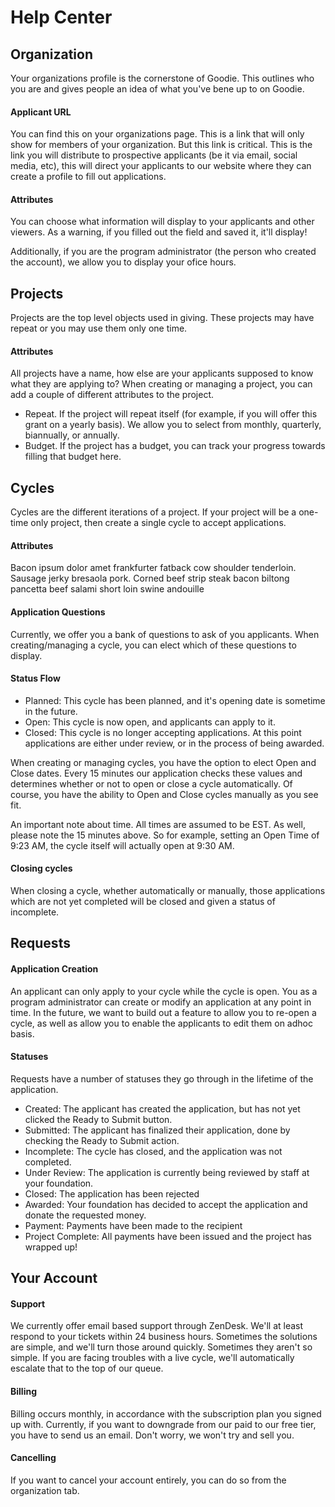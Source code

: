 Help Center
=====

Organization
---------

Your organizations profile is the cornerstone of Goodie. This outlines who you are and gives people an idea of what you've bene up to on Goodie.

#### Applicant URL

You can find this on your organizations page. This is a link that will only show for members of your organization. But this link is critical. This is the link you will distribute to prospective applicants (be it via email, social media, etc), this will direct your applicants to our website where they can create a profile to fill out applications.

#### Attributes
You can choose what information will display to your applicants and other viewers. As a warning, if you filled out the field and saved it, it'll display!

Additionally, if you are the program administrator (the person who created the account), we allow you to display your ofice hours.


Projects
---------

Projects are the top level objects used in giving. These projects may have repeat or you may use them only one time.

#### Attributes

All projects have a name, how else are your applicants supposed to know what they are applying to? When creating or managing a project, you can add a couple of different attributes to the project.

- Repeat. If the project will repeat itself (for example, if you will offer this grant on a yearly basis). We allow you to select from monthly, quarterly, biannually, or annually.
- Budget. If the project has a budget, you can track your progress towards filling that budget here.


Cycles
---------

Cycles are the different iterations of a project. If your project will be a one-time only project, then create a single cycle to accept applications.

#### Attributes

Bacon ipsum dolor amet frankfurter fatback cow shoulder tenderloin. Sausage jerky bresaola pork. Corned beef strip steak bacon biltong pancetta beef salami short loin swine andouille

#### Application Questions

Currently, we offer you a bank of questions to ask of you applicants. When creating/managing a cycle, you can elect which of these questions to display.

#### Status Flow

- Planned: This cycle has been planned, and it's opening date is sometime in the future.
- Open: This cycle is now open, and applicants can apply to it.
- Closed: This cycle is no longer accepting applications. At this point applications are either under review, or in the process of being awarded.

When creating or managing cycles, you have the option to elect Open and Close dates. Every 15 minutes our application checks these values and determines whether or not to open or close a cycle automatically. Of course, you have the ability to Open and Close cycles manually as you see fit.

An important note about time. All times are assumed to be EST. As well, please note the 15 minutes above. So for example, setting an Open Time of 9:23 AM, the cycle itself will actually open at 9:30 AM. 


#### Closing cycles

When closing a cycle, whether automatically or manually, those applications which are not yet completed will be closed and given a status of incomplete.


Requests
---------

#### Application Creation

An applicant can only apply to your cycle while the cycle is open. You as a program administrator can create or modify an application at any point in time. In the future, we want to build out a feature to allow you to re-open a cycle, as well as allow you to enable the applicants to edit them on adhoc basis.

#### Statuses

Requests have a number of statuses they go through in the lifetime of the application.

- Created: The applicant has created the application, but has not yet clicked the Ready to Submit button.
- Submitted: The applicant has finalized their application, done by checking the Ready to Submit action.
- Incomplete: The cycle has closed, and the application was not completed.
- Under Review: The application is currently being reviewed by staff at your foundation.
- Closed: The application has been rejected
- Awarded: Your foundation has decided to accept the application and donate the requested money.
- Payment: Payments have been made to the recipient
- Project Complete: All payments have been issued and the project has wrapped up!


Your Account
---------

#### Support
We currently offer email based support through ZenDesk. We'll at least respond to your tickets within 24 business hours. Sometimes the solutions are simple, and we'll turn those around quickly. Sometimes they aren't so simple. If you are facing troubles with a live cycle, we'll automatically escalate that to the top of our queue.

#### Billing
Billing occurs monthly, in accordance with the subscription plan you signed up with. Currently, if you want to downgrade from our paid to our free tier, you have to send us an email. Don't worry, we won't try and sell you.

#### Cancelling
If you want to cancel your account entirely, you can do so from the organization tab.